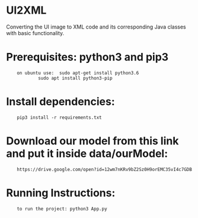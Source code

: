 # UI2XML
Converting the UI image to XML code and its corresponding Java classes with basic functionality.

# Prerequisites: python3 and pip3
		on ubuntu use: 	sudo apt-get install python3.6
				sudo apt install python3-pip
# Install dependencies: 
		pip3 install -r requirements.txt

# Download our model from this link and put it inside data/ourModel:
		https://drive.google.com/open?id=12wm7nKRv9bZ2Sz0H9orEMC35vI4c7GDB

# Running Instructions:
		to run the project: python3 App.py
